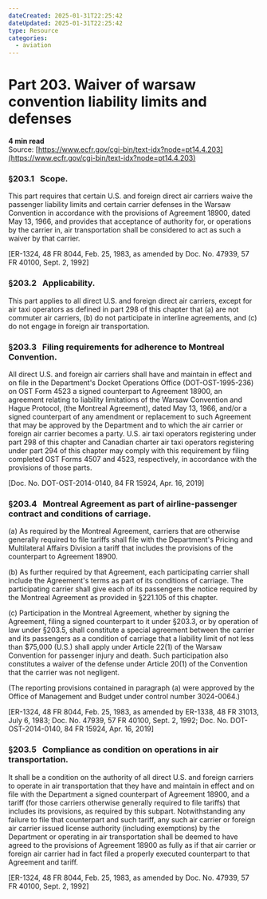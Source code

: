 ```yaml
---
dateCreated: 2025-01-31T22:25:42
dateUpdated: 2025-01-31T22:25:42
type: Resource
categories:
  - aviation
---
```


# Part 203. Waiver of warsaw convention liability limits and defenses
**4 min read**  
Source: [https://www.ecfr.gov/cgi-bin/text-idx?node=pt14.4.203](https://www.ecfr.gov/cgi-bin/text-idx?node=pt14.4.203)

<div>

### §203.1   Scope.

This part requires that certain U.S. and foreign direct air carriers waive the passenger liability limits and certain carrier defenses in the Warsaw Convention in accordance with the provisions of Agreement 18900, dated May 13, 1966, and provides that acceptance of authority for, or operations by the carrier in, air transportation shall be considered to act as such a waiver by that carrier.

\[ER-1324, 48 FR 8044, Feb. 25, 1983, as amended by Doc. No. 47939, 57 FR 40100, Sept. 2, 1992\]

### §203.2   Applicability.

This part applies to all direct U.S. and foreign direct air carriers, except for air taxi operators as defined in part 298 of this chapter that (a) are not commuter air carriers, (b) do not participate in interline agreements, and (c) do not engage in foreign air transportation.

### §203.3   Filing requirements for adherence to Montreal Convention.

All direct U.S. and foreign air carriers shall have and maintain in effect and on file in the Department's Docket Operations Office (DOT-OST-1995-236) on OST Form 4523 a signed counterpart to Agreement 18900, an agreement relating to liability limitations of the Warsaw Convention and Hague Protocol, (the Montreal Agreement), dated May 13, 1966, and/or a signed counterpart of any amendment or replacement to such Agreement that may be approved by the Department and to which the air carrier or foreign air carrier becomes a party. U.S. air taxi operators registering under part 298 of this chapter and Canadian charter air taxi operators registering under part 294 of this chapter may comply with this requirement by filing completed OST Forms 4507 and 4523, respectively, in accordance with the provisions of those parts.

\[Doc. No. DOT-OST-2014-0140, 84 FR 15924, Apr. 16, 2019\]

### §203.4   Montreal Agreement as part of airline-passenger contract and conditions of carriage.

\(a\) As required by the Montreal Agreement, carriers that are otherwise generally required to file tariffs shall file with the Department's Pricing and Multilateral Affairs Division a tariff that includes the provisions of the counterpart to Agreement 18900.

\(b\) As further required by that Agreement, each participating carrier shall include the Agreement's terms as part of its conditions of carriage. The participating carrier shall give each of its passengers the notice required by the Montreal Agreement as provided in §221.105 of this chapter.

\(c\) Participation in the Montreal Agreement, whether by signing the Agreement, filing a signed counterpart to it under §203.3, or by operation of law under §203.5, shall constitute a special agreement between the carrier and its passengers as a condition of carriage that a liability limit of not less than \$75,000 (U.S.) shall apply under Article 22(1) of the Warsaw Convention for passenger injury and death. Such participation also constitutes a waiver of the defense under Article 20(1) of the Convention that the carrier was not negligent.

(The reporting provisions contained in paragraph (a) were approved by the Office of Management and Budget under control number 3024-0064.)

\[ER-1324, 48 FR 8044, Feb. 25, 1983, as amended by ER-1338, 48 FR 31013, July 6, 1983; Doc. No. 47939, 57 FR 40100, Sept. 2, 1992; Doc. No. DOT-OST-2014-0140, 84 FR 15924, Apr. 16, 2019\]

### §203.5   Compliance as condition on operations in air transportation.

It shall be a condition on the authority of all direct U.S. and foreign carriers to operate in air transportation that they have and maintain in effect and on file with the Department a signed counterpart of Agreement 18900, and a tariff (for those carriers otherwise generally required to file tariffs) that includes its provisions, as required by this subpart. Notwithstanding any failure to file that counterpart and such tariff, any such air carrier or foreign air carrier issued license authority (including exemptions) by the Department or operating in air transportation shall be deemed to have agreed to the provisions of Agreement 18900 as fully as if that air carrier or foreign air carrier had in fact filed a properly executed counterpart to that Agreement and tariff.

\[ER-1324, 48 FR 8044, Feb. 25, 1983, as amended by Doc. No. 47939, 57 FR 40100, Sept. 2, 1992\]

</div>